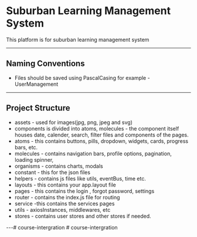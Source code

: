 # Suburban Learning Management System

This platform is for suburban learning management system

---


## Naming Conventions
- Files should be saved using PascalCasing for example - UserManagement

---
## Project Structure

- assets - used for images(jpg, png, jpeg and svg)
- components is divided into atoms, molecules - the component itself houses date, calender, search, filter files and components of the pages.
- atoms - this contains buttons, pills, dropdown, widgets, cards, progress bars, etc.
- molecules - contains navigation bars, profile options, pagination, loading spinner, 
- organisms - contains charts, modals
- constant - this for the json files
- helpers - contains js files like utils, eventBus, time etc.
- layouts - this contains your app.layout file
- pages - this contains the login , forgot password, settings
- router - contains the index.js file for routing
- service -this contains the services pages
- utils - axiosInstances, middlewares, etc
- stores - contains user stores and other stores if needed.

---#   c o u r s e - i n t e r g r a t i o n  
 #   c o u r s e - i n t e r g r a t i o n  
 